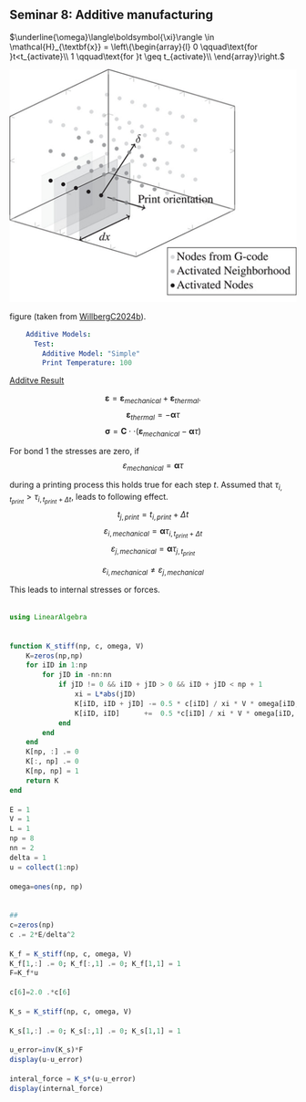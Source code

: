 ## Seminar 8: Additive manufacturing

$\underline{\omega}\langle\boldsymbol{\xi}\rangle \in \mathcal{H}_{\textbf{x}} =    \left\{\begin{array}{l}
0 \qquad\text{for }t<t_{activate}\\
1  \qquad\text{for }t \geq t_{activate}\\
\end{array}\right.$

![Virtual printing process](../assets/gcode_concept.png)

figure (taken from [WillbergC2024b](@cite)).


```yaml
    Additive Models:
      Test:
        Additive Model: "Simple"
        Print Temperature: 100
```

[Additve Result](https://www.youtube.com/watch?v=E7--T9ONOhQ)

$$\boldsymbol{\varepsilon}=\boldsymbol{\varepsilon}_{mechanical} + \boldsymbol{\varepsilon}_{thermal}.$$
$$\boldsymbol{\varepsilon}_{thermal} =- \boldsymbol{\alpha}\tau$$
$$\boldsymbol{\sigma}=\mathbf{C}\cdot\cdot\left(\boldsymbol{\varepsilon}_{mechanical} - \boldsymbol{\alpha}\tau \right)$$


For bond 1 the stresses are zero, if
$${\varepsilon}_{mechanical} = \boldsymbol{\alpha}\tau$$

during a printing process this holds true for each step $t$. Assumed that $\tau_{i,t_{print}}>\tau_{i,t_{print} + \Delta t}$, leads to following effect.
$$t_{j,print} = t_{i,print} + \Delta t$$
$$\varepsilon_{i,mechanical} = \boldsymbol{\alpha}\tau_{i,t_{print} + \Delta t}$$
$$\varepsilon_{j,mechanical} = \boldsymbol{\alpha}\tau_{j,t_{print}}$$

$$\varepsilon_{i,mechanical}\neq\varepsilon_{j,mechanical}$$

This leads to internal stresses or forces.

```julia

using LinearAlgebra


function K_stiff(np, c, omega, V)
    K=zeros(np,np)
    for iID in 1:np
        for jID in -nn:nn
            if jID != 0 && iID + jID > 0 && iID + jID < np + 1
                xi = L*abs(jID)
                K[iID, iID + jID] -= 0.5 * c[iID] / xi * V * omega[iID, iID + jID]
                K[iID, iID]      +=  0.5 *c[iID] / xi * V * omega[iID, iID + jID]
            end
        end
    end
    K[np, :] .= 0
    K[:, np] .= 0
    K[np, np] = 1
    return K
end

E = 1
V = 1
L = 1
np = 8
nn = 2
delta = 1
u = collect(1:np)

omega=ones(np, np)


##
c=zeros(np)
c .= 2*E/delta^2

K_f = K_stiff(np, c, omega, V)
K_f[1,:] .= 0; K_f[:,1] .= 0; K_f[1,1] = 1
F=K_f*u

c[6]=2.0 .*c[6]

K_s = K_stiff(np, c, omega, V)

K_s[1,:] .= 0; K_s[:,1] .= 0; K_s[1,1] = 1

u_error=inv(K_s)*F
display(u-u_error)

interal_force = K_s*(u-u_error)
display(internal_force)
```
